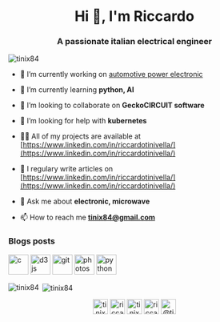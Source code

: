 <h1 align="center">Hi 👋, I'm Riccardo</h1>
<h3 align="center">A passionate italian electrical engineer</h3>

<p align="left"> <img src="https://komarev.com/ghpvc/?username=tinix84" alt="tinix84" /> </p>

- 🔭 I’m currently working on [automotive power electronic](www.brusa.biz)

- 🌱 I’m currently learning **python, AI**

- 👯 I’m looking to collaborate on **GeckoCIRCUIT software**

- 🤝 I’m looking for help with **kubernetes**

- 👨‍💻 All of my projects are available at [https://www.linkedin.com/in/riccardotinivella/](https://www.linkedin.com/in/riccardotinivella/)

- 📝 I regulary write articles on [https://www.linkedin.com/in/riccardotinivella/](https://www.linkedin.com/in/riccardotinivella/)

- 💬 Ask me about **electronic, microwave**

- 📫 How to reach me **tinix84@gmail.com**

### Blogs posts
<!-- BLOG-POST-LIST:START -->
<!-- BLOG-POST-LIST:END -->

<p align="left"><img src="https://devicons.github.io/devicon/devicon.git/icons/c/c-original.svg" alt="c" width="40" height="40"/> <img src="https://devicons.github.io/devicon/devicon.git/icons/d3js/d3js-original.svg" alt="d3js" width="40" height="40"/> <img src="https://www.vectorlogo.zone/logos/git-scm/git-scm-icon.svg" alt="git" width="40" height="40"/> <img src="https://devicons.github.io/devicon/devicon.git/icons/photoshop/photoshop-plain.svg" alt="photoshop" width="40" height="40"/> <img src="https://devicons.github.io/devicon/devicon.git/icons/python/python-original.svg" alt="python" width="40" height="40"/></p>

<p><img align="left" src="https://github-readme-stats.vercel.app/api/top-langs/?username=tinix84&layout=compact&hide=html" alt="tinix84" /></p>

<p>&nbsp;<img align="center" src="https://github-readme-stats.vercel.app/api?username=tinix84&show_icons=true" alt="tinix84" /></p>

<p align="center">
<a href="https://twitter.com/tinix84" target="blank"><img align="center" src="https://cdn.jsdelivr.net/npm/simple-icons@3.0.1/icons/twitter.svg" alt="tinix84" height="30" width="30" /></a>
<a href="https://linkedin.com/in/riccardo.tinivella" target="blank"><img align="center" src="https://cdn.jsdelivr.net/npm/simple-icons@3.0.1/icons/linkedin.svg" alt="riccardo.tinivella" height="30" width="30" /></a>
<a href="https://fb.com/tinix84" target="blank"><img align="center" src="https://cdn.jsdelivr.net/npm/simple-icons@3.0.1/icons/facebook.svg" alt="tinix84" height="30" width="30" /></a>
<a href="https://instagram.com/riccardo tinivella" target="blank"><img align="center" src="https://cdn.jsdelivr.net/npm/simple-icons@3.0.1/icons/instagram.svg" alt="riccardo tinivella" height="30" width="30" /></a>
<a href="https://medium.com/@tinix84" target="blank"><img align="center" src="https://cdn.jsdelivr.net/npm/simple-icons@3.0.1/icons/medium.svg" alt="@tinix84" height="30" width="30" /></a>
</p>
